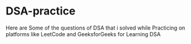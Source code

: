 # DSA-practice

Here are Some of the questions of DSA that i solved while Practicing on platforms like  LeetCode and GeeksforGeeks for Learning  DSA
